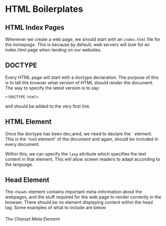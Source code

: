 # HTML Boilerplates

## HTML Index Pages

Whenever we create a web page, we should start with an `index.html` file for the _homepage_. This is because by default, web servers will look for an index.html page when landing on our websites.

## DOCTYPE

Every HTML page will start with a doctype declaration. The purpose of this is to tell the browser what version of HTML should render the document. The way to specify the latest version is to say:

```
<!DOCTYPE html>
```

and should be added to the very first line.

## HTML Element

Once the doctype has been dec;ared, we need to declare the `<html> element. This is the 'root element' of the document and again, should be included in every document.

Within this, we can specify the `lang` attribute which specifies the text content in that element. This will allow screen readers to adapt according to the language.

## Head Element

The `<head>` element contains important meta-information about the webpages, and the stuff required for the web page to render correctly in the browser. There should be no element displaying content within the head tag. Some examples of what to include are below

###### The Charset Meta Element
 
